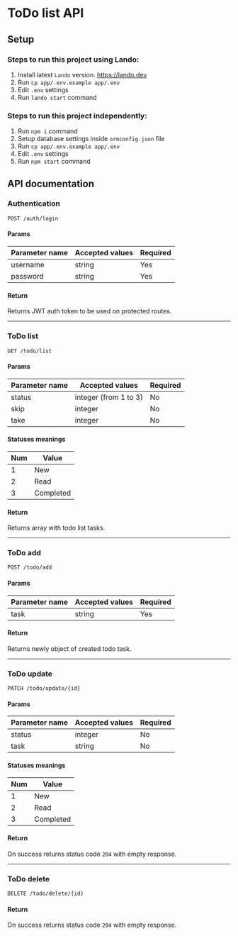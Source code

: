 # ToDo list API

## Setup

### Steps to run this project using Lando:

1. Install latest `Lando` version. https://lando.dev
2. Run `cp app/.env.example app/.env`
3. Edit `.env` settings
4. Run `lando start` command

### Steps to run this project independently:

1. Run `npm i` command
2. Setup database settings inside `ormconfig.json` file
3. Run `cp app/.env.example app/.env`
4. Edit `.env` settings
5. Run `npm start` command

## API documentation

### Authentication

`POST /auth/login`

#### Params
| Parameter name | Accepted values | Required |
|----------------|-----------------|----------|
| username       | string          | Yes      |
| password       | string          | Yes      |

#### Return
Returns JWT auth token to be used on protected routes.

---

### ToDo list

`GET /todo/list`

#### Params
| Parameter name | Accepted values       | Required |
|----------------|-----------------------|----------|
| status         | integer (from 1 to 3) | No       |
| skip           | integer               | No       |
| take           | integer               | No       |

#### Statuses meanings
| Num | Value     |
|-----|-----------|
| 1   | New       |
| 2   | Read      |
| 3   | Completed |

#### Return
Returns array with todo list tasks.

---

### ToDo add

`POST /todo/add`

#### Params
| Parameter name | Accepted values       | Required |
|----------------|-----------------------|----------|
| task           | string                | Yes      |

#### Return
Returns newly object of created todo task.

---

### ToDo update

`PATCH /todo/update/{id}`

#### Params
| Parameter name | Accepted values       | Required |
|----------------|-----------------------|----------|
| status         | integer               | No       |
| task           | string                | No       |

#### Statuses meanings
| Num | Value     |
|-----|-----------|
| 1   | New       |
| 2   | Read      |
| 3   | Completed |

#### Return
On success returns status code `204` with empty response.

---

### ToDo delete

`DELETE /todo/delete/{id}`

#### Return
On success returns status code `204` with empty response.
